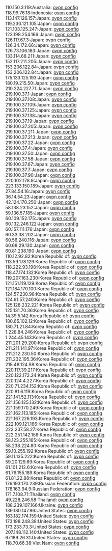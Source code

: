 110.150.3.119:Australia: [ovpn config](vpn/110_150_3_119.ovpn)  
118.99.76.18:Indonesia: [ovpn config](vpn/118_99_76_18.ovpn)  
113.147.126.157:Japan: [ovpn config](vpn/113_147_126_157.ovpn)  
119.230.121.105:Japan: [ovpn config](vpn/119_230_121_105.ovpn)  
121.103.125.247:Japan: [ovpn config](vpn/121_103_125_247.ovpn)  
123.198.254.166:Japan: [ovpn config](vpn/123_198_254_166.ovpn)  
126.117.67.3:Japan: [ovpn config](vpn/126_117_67_3.ovpn)  
126.34.172.66:Japan: [ovpn config](vpn/126_34_172_66.ovpn)  
126.73.106.183:Japan: [ovpn config](vpn/126_73_106_183.ovpn)  
133.114.68.211:Japan: [ovpn config](vpn/133_114_68_211.ovpn)  
152.117.211.205:Japan: [ovpn config](vpn/152_117_211_205.ovpn)  
153.206.122.84:Japan: [ovpn config](vpn/153_206_122_84.ovpn)  
153.206.122.84:Japan: [ovpn config](vpn/153_206_122_84.ovpn)  
175.133.125.193:Japan: [ovpn config](vpn/175_133_125_193.ovpn)  
180.19.215.50:Japan: [ovpn config](vpn/180_19_215_50.ovpn)  
210.224.227.71:Japan: [ovpn config](vpn/210_224_227_71.ovpn)  
219.100.37.1:Japan: [ovpn config](vpn/219_100_37_1.ovpn)  
219.100.37.108:Japan: [ovpn config](vpn/219_100_37_108.ovpn)  
219.100.37.109:Japan: [ovpn config](vpn/219_100_37_109.ovpn)  
219.100.37.125:Japan: [ovpn config](vpn/219_100_37_125.ovpn)  
219.100.37.138:Japan: [ovpn config](vpn/219_100_37_138.ovpn)  
219.100.37.19:Japan: [ovpn config](vpn/219_100_37_19.ovpn)  
219.100.37.205:Japan: [ovpn config](vpn/219_100_37_205.ovpn)  
219.100.37.211:Japan: [ovpn config](vpn/219_100_37_211.ovpn)  
219.100.37.213:Japan: [ovpn config](vpn/219_100_37_213.ovpn)  
219.100.37.22:Japan: [ovpn config](vpn/219_100_37_22.ovpn)  
219.100.37.4:Japan: [ovpn config](vpn/219_100_37_4.ovpn)  
219.100.37.50:Japan: [ovpn config](vpn/219_100_37_50.ovpn)  
219.100.37.58:Japan: [ovpn config](vpn/219_100_37_58.ovpn)  
219.100.37.67:Japan: [ovpn config](vpn/219_100_37_67.ovpn)  
219.100.37.7:Japan: [ovpn config](vpn/219_100_37_7.ovpn)  
219.100.37.90:Japan: [ovpn config](vpn/219_100_37_90.ovpn)  
220.102.178.9:Japan: [ovpn config](vpn/220_102_178_9.ovpn)  
223.133.150.189:Japan: [ovpn config](vpn/223_133_150_189.ovpn)  
27.84.54.16:Japan: [ovpn config](vpn/27_84_54_16.ovpn)  
36.14.54.23:Japan: [ovpn config](vpn/36_14_54_23.ovpn)  
42.124.170.250:Japan: [ovpn config](vpn/42_124_170_250.ovpn)  
58.138.23.152:Japan: [ovpn config](vpn/58_138_23_152.ovpn)  
59.136.57.185:Japan: [ovpn config](vpn/59_136_57_185.ovpn)  
60.109.152.175:Japan: [ovpn config](vpn/60_109_152_175.ovpn)  
60.132.246.122:Japan: [ovpn config](vpn/60_132_246_122.ovpn)  
60.157.111.176:Japan: [ovpn config](vpn/60_157_111_176.ovpn)  
60.33.38.202:Japan: [ovpn config](vpn/60_33_38_202.ovpn)  
60.56.240.116:Japan: [ovpn config](vpn/60_56_240_116.ovpn)  
60.68.29.130:Japan: [ovpn config](vpn/60_68_29_130.ovpn)  
60.81.238.190:Japan: [ovpn config](vpn/60_81_238_190.ovpn)  
110.12.92.82:Korea Republic of: [ovpn config](vpn/110_12_92_82.ovpn)  
113.59.178.129:Korea Republic of: [ovpn config](vpn/113_59_178_129.ovpn)  
118.222.93.198:Korea Republic of: [ovpn config](vpn/118_222_93_198.ovpn)  
118.47.174.132:Korea Republic of: [ovpn config](vpn/118_47_174_132.ovpn)  
119.207.163.230:Korea Republic of: [ovpn config](vpn/119_207_163_230.ovpn)  
121.151.119.129:Korea Republic of: [ovpn config](vpn/121_151_119_129.ovpn)  
121.184.170.100:Korea Republic of: [ovpn config](vpn/121_184_170_100.ovpn)  
124.57.230.98:Korea Republic of: [ovpn config](vpn/124_57_230_98.ovpn)  
124.61.57.240:Korea Republic of: [ovpn config](vpn/124_61_57_240.ovpn)  
125.128.232.221:Korea Republic of: [ovpn config](vpn/125_128_232_221.ovpn)  
125.131.70.36:Korea Republic of: [ovpn config](vpn/125_131_70_36.ovpn)  
14.39.5.142:Korea Republic of: [ovpn config](vpn/14_39_5_142.ovpn)  
180.65.102.12:Korea Republic of: [ovpn config](vpn/180_65_102_12.ovpn)  
180.71.21.84:Korea Republic of: [ovpn config](vpn/180_71_21_84.ovpn)  
1.228.84.246:Korea Republic of: [ovpn config](vpn/1_228_84_246.ovpn)  
1.244.45.143:Korea Republic of: [ovpn config](vpn/1_244_45_143.ovpn)  
211.201.29.200:Korea Republic of: [ovpn config](vpn/211_201_29_200.ovpn)  
211.211.141.97:Korea Republic of: [ovpn config](vpn/211_211_141_97.ovpn)  
211.212.230.50:Korea Republic of: [ovpn config](vpn/211_212_230_50.ovpn)  
211.232.195.36:Korea Republic of: [ovpn config](vpn/211_232_195_36.ovpn)  
218.48.124.98:Korea Republic of: [ovpn config](vpn/218_48_124_98.ovpn)  
220.117.39.217:Korea Republic of: [ovpn config](vpn/220_117_39_217.ovpn)  
220.122.172.24:Korea Republic of: [ovpn config](vpn/220_122_172_24.ovpn)  
220.124.4.227:Korea Republic of: [ovpn config](vpn/220_124_4_227.ovpn)  
220.71.234.152:Korea Republic of: [ovpn config](vpn/220_71_234_152.ovpn)  
220.81.6.119:Korea Republic of: [ovpn config](vpn/220_81_6_119.ovpn)  
221.141.52.113:Korea Republic of: [ovpn config](vpn/221_141_52_113.ovpn)  
221.156.125.132:Korea Republic of: [ovpn config](vpn/221_156_125_132.ovpn)  
221.159.170.249:Korea Republic of: [ovpn config](vpn/221_159_170_249.ovpn)  
221.162.113.185:Korea Republic of: [ovpn config](vpn/221_162_113_185.ovpn)  
221.167.226.193:Korea Republic of: [ovpn config](vpn/221_167_226_193.ovpn)  
222.109.121.166:Korea Republic of: [ovpn config](vpn/222_109_121_166.ovpn)  
222.237.58.27:Korea Republic of: [ovpn config](vpn/222_237_58_27.ovpn)  
222.251.142.156:Korea Republic of: [ovpn config](vpn/222_251_142_156.ovpn)  
58.123.255.165:Korea Republic of: [ovpn config](vpn/58_123_255_165.ovpn)  
58.238.224.80:Korea Republic of: [ovpn config](vpn/58_238_224_80.ovpn)  
59.10.255.192:Korea Republic of: [ovpn config](vpn/59_10_255_192.ovpn)  
59.11.135.222:Korea Republic of: [ovpn config](vpn/59_11_135_222.ovpn)  
59.20.129.69:Korea Republic of: [ovpn config](vpn/59_20_129_69.ovpn)  
61.101.212.6:Korea Republic of: [ovpn config](vpn/61_101_212_6.ovpn)  
61.76.155.189:Korea Republic of: [ovpn config](vpn/61_76_155_189.ovpn)  
61.81.22.88:Korea Republic of: [ovpn config](vpn/61_81_22_88.ovpn)  
176.193.170.239:Russian Federation: [ovpn config](vpn/176_193_170_239.ovpn)  
178.163.94.9:Russian Federation: [ovpn config](vpn/178_163_94_9.ovpn)  
171.7.108.71:Thailand: [ovpn config](vpn/171_7_108_71.ovpn)  
49.228.246.58:Thailand: [ovpn config](vpn/49_228_246_58.ovpn)  
188.239.107.166:Ukraine: [ovpn config](vpn/188_239_107_166.ovpn)  
139.180.147.96:United States: [ovpn config](vpn/139_180_147_96.ovpn)  
163.182.174.159:United States: [ovpn config](vpn/163_182_174_159.ovpn)  
173.198.248.39:United States: [ovpn config](vpn/173_198_248_39.ovpn)  
173.233.73.3:United States: [ovpn config](vpn/173_233_73_3.ovpn)  
207.148.112.140:United States: [ovpn config](vpn/207_148_112_140.ovpn)  
67.189.26.31:United States: [ovpn config](vpn/67_189_26_31.ovpn)  
118.70.66.38:Viet Nam: [ovpn config](vpn/118_70_66_38.ovpn)  
